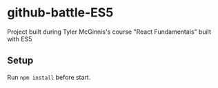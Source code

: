 # github-battle-ES5
Project built during Tyler McGinnis's course "React Fundamentals" 
built with ES5

## Setup 
Run ```npm install``` before start.
